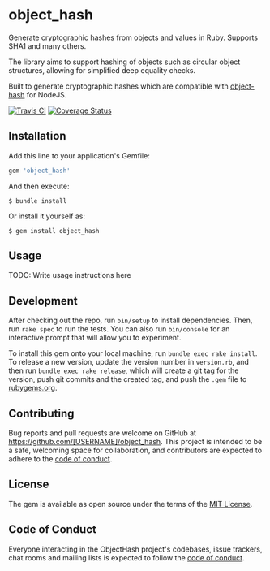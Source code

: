 # object_hash

Generate cryptographic hashes from objects and values in Ruby. Supports SHA1 and many others.

The library aims to support hashing of objects such as circular object structures, allowing for simplified deep equality checks.

Built to generate cryptographic hashes which are compatible with [object-hash](https://github.com/puleos/object-hash) for NodeJS.

[![Travis CI](https://secure.travis-ci.org/MasterEric/object-hash.png?branch=master)](https://secure.travis-ci.org/MasterEric/object-hash?branch=master)
[![Coverage Status](https://coveralls.io/repos/MasterEric/object-hash/badge.svg?branch=master&service=github)](https://coveralls.io/github/MasterEric/object-hash?branch=master)

## Installation

Add this line to your application's Gemfile:

```ruby
gem 'object_hash'
```

And then execute:

    $ bundle install

Or install it yourself as:

    $ gem install object_hash

## Usage

TODO: Write usage instructions here

## Development

After checking out the repo, run `bin/setup` to install dependencies. Then, run `rake spec` to run the tests. You can also run `bin/console` for an interactive prompt that will allow you to experiment.

To install this gem onto your local machine, run `bundle exec rake install`. To release a new version, update the version number in `version.rb`, and then run `bundle exec rake release`, which will create a git tag for the version, push git commits and the created tag, and push the `.gem` file to [rubygems.org](https://rubygems.org).

## Contributing

Bug reports and pull requests are welcome on GitHub at https://github.com/[USERNAME]/object_hash. This project is intended to be a safe, welcoming space for collaboration, and contributors are expected to adhere to the [code of conduct](https://github.com/[USERNAME]/object_hash/blob/master/CODE_OF_CONDUCT.md).

## License

The gem is available as open source under the terms of the [MIT License](https://opensource.org/licenses/MIT).

## Code of Conduct

Everyone interacting in the ObjectHash project's codebases, issue trackers, chat rooms and mailing lists is expected to follow the [code of conduct](https://github.com/[USERNAME]/object_hash/blob/master/CODE_OF_CONDUCT.md).
